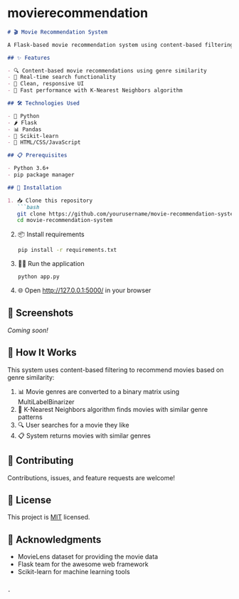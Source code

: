 # movierecommendation





```markdown:e:\web\moviesrec\README.md
# 🎬 Movie Recommendation System

A Flask-based movie recommendation system using content-based filtering with genre similarity.

## ✨ Features

- 🔍 Content-based movie recommendations using genre similarity
- 🔎 Real-time search functionality
- 📱 Clean, responsive UI
- 🚀 Fast performance with K-Nearest Neighbors algorithm

## 🛠️ Technologies Used

- 🐍 Python
- 🌶️ Flask
- 📊 Pandas
- 🧠 Scikit-learn
- 🎨 HTML/CSS/JavaScript

## 📋 Prerequisites

- Python 3.6+
- pip package manager

## 🚀 Installation

1. 📥 Clone this repository
   ```bash
   git clone https://github.com/yourusername/movie-recommendation-system.git
   cd movie-recommendation-system
   ```

2. 📦 Install requirements
   ```bash
   pip install -r requirements.txt
   ```

3. 🏃‍♂️ Run the application
   ```bash
   python app.py
   ```

4. 🌐 Open http://127.0.0.1:5000/ in your browser

## 📸 Screenshots

*Coming soon!*

## 🔄 How It Works

This system uses content-based filtering to recommend movies based on genre similarity:

1. 📊 Movie genres are converted to a binary matrix using MultiLabelBinarizer
2. 🧮 K-Nearest Neighbors algorithm finds movies with similar genre patterns
3. 🔍 User searches for a movie they like
4. 📋 System returns movies with similar genres

## 🤝 Contributing

Contributions, issues, and feature requests are welcome!

## 📝 License

This project is [MIT](https://choosealicense.com/licenses/mit/) licensed.

## 👏 Acknowledgments

- MovieLens dataset for providing the movie data
- Flask team for the awesome web framework
- Scikit-learn for machine learning tools
```

-        
